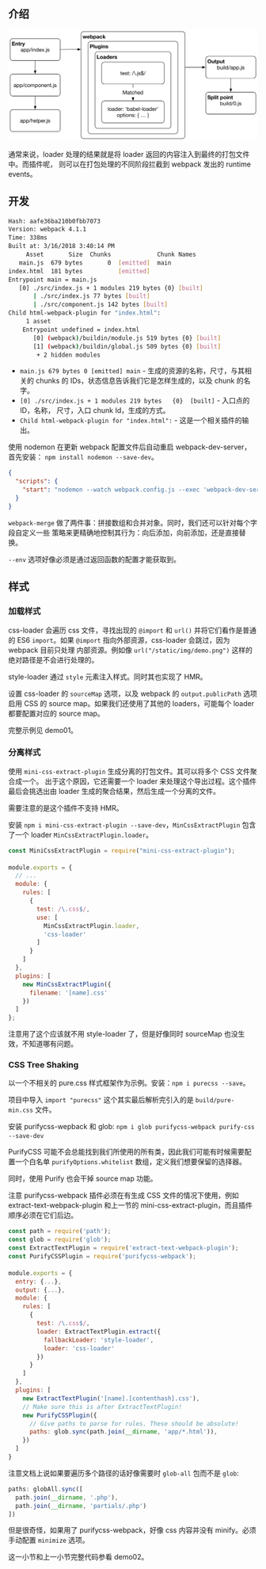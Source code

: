 ## 介绍

![webpack-execution-process](https://raw.githubusercontent.com/temple-deng/markdown-images/master/other/webpack-execution-process.png)    

通常来说，loader 处理的结果就是将 loader 返回的内容注入到最终的打包文件中。而插件呢，
则可以在打包处理的不同阶段拦截到 webpack 发出的 runtime events。    

## 开发

```bash
Hash: aafe36ba210b0fbb7073
Version: webpack 4.1.1
Time: 338ms
Built at: 3/16/2018 3:40:14 PM
     Asset       Size  Chunks             Chunk Names
   main.js  679 bytes       0  [emitted]  main
index.html  181 bytes          [emitted]
Entrypoint main = main.js
   [0] ./src/index.js + 1 modules 219 bytes {0} [built]
       | ./src/index.js 77 bytes [built]
       | ./src/component.js 142 bytes [built]
Child html-webpack-plugin for "index.html":
     1 asset
    Entrypoint undefined = index.html
       [0] (webpack)/buildin/module.js 519 bytes {0} [built]
       [1] (webpack)/buildin/global.js 509 bytes {0} [built]
        + 2 hidden modules
```    

+ `main.js 679 bytes 0 [emitted] main` - 生成的资源的名称，尺寸，与其相关的 chunks
的 IDs，状态信息告诉我们它是怎样生成的，以及 chunk 的名字。
+ `[0] ./src/index.js + 1 modules 219 bytes   {0}  [built]` - 入口点的 ID，名称，
尺寸，入口 chunk Id，生成的方式。
+ `Child html-webpack-plugin for "index.html":` - 这是一个相关插件的输出。    

使用 nodemon 在更新 webpack 配置文件后自动重启 webpack-dev-server，首先安装：
`npm install nodemon --save-dev`。   

```json
{
  "scripts": {
    "start": "nodemon --watch webpack.config.js --exec 'webpack-dev-server'"
  }
}
```    

`webpack-merge` 做了两件事：拼接数组和合并对象。同时，我们还可以针对每个字段自定义一些
策略来更精确地控制其行为：向后添加，向前添加，还是直接替换。   

`--env` 选项好像必须是通过返回函数的配置才能获取到。   

## 样式

### 加载样式

css-loader 会遍历 css 文件，寻找出现的 `@import` 和 `url()` 并将它们看作是普通的
ES6 `import`。如果 `@import` 指向外部资源，css-loader 会跳过，因为 webpack 目前只处理
内部资源。例如像 `url("/static/img/demo.png")` 这样的绝对路径是不会进行处理的。    

style-loader 通过 `style` 元素注入样式。同时其也实现了 HMR。    

设置 css-loader 的 `sourceMap` 选项，以及 webpack 的 `output.publicPath` 选项启用
CSS 的 source map。如果我们还使用了其他的 loaders，可能每个 loader 都要配置对应的
source map。    

完整示例见 demo01。    

### 分离样式

使用 `mini-css-extract-plugin` 生成分离的打包文件。其可以将多个 CSS 文件聚合成一个。
出于这个原因，它还需要一个 loader 来处理这个导出过程。这个插件最后会挑选出由 loader
生成的聚合结果，然后生成一个分离的文件。    

需要注意的是这个插件不支持 HMR。    

安装 `npm i mini-css-extract-plugin --save-dev`，`MinCssExtractPlugin` 包含了一个
loader `MinCssExtractPlugin.loader`。   

```js
const MiniCssExtractPlugin = require("mini-css-extract-plugin");

module.exports = {
  // ...
  module: {
    rules: [
      {
        test: /\.css$/,
        use: [
          MinCssExtractPlugin.loader,
          'css-loader'
        ]
      }
    ]
  },
  plugins: [
    new MinCssExtractPlugin({
      filename: '[name].css'
    })
  ]
};
```   

注意用了这个应该就不用 style-loader 了，但是好像同时 sourceMap 也没生效，不知道哪有问题。    

### CSS Tree Shaking

以一个不相关的 pure.css 样式框架作为示例。安装：`npm i purecss --save`。    

项目中导入 `import "purecss"` 这个其实最后解析完引入的是 `build/pure-min.css` 文件。    

安装 purifycss-wepback 和 glob: `npm i glob purifycss-webpack purify-css --save-dev`   

PurifyCSS 可能不会总能找到我们所使用的所有类，因此我们可能有时候需要配置一个白名单
`purifyOptions.whitelist` 数组，定义我们想要保留的选择器。   

同时，使用 Purify 也会干掉 source map 功能。   

注意 purifycss-webpack 插件必须在有生成 CSS 文件的情况下使用，例如 extract-text-webpack-plugin
和上一节的 mini-css-extract-plugin，而且插件顺序必须在它们后边。   

```js
const path = require('path');
const glob = require('glob');
const ExtractTextPlugin = require('extract-text-webpack-plugin');
const PurifyCSSPlugin = require('purifycss-webpack');
 
module.exports = {
  entry: {...},
  output: {...},
  module: {
    rules: [
      {
        test: /\.css$/,
        loader: ExtractTextPlugin.extract({
          fallbackLoader: 'style-loader',
          loader: 'css-loader'
        })
      }
    ]
  },
  plugins: [
    new ExtractTextPlugin('[name].[contenthash].css'),
    // Make sure this is after ExtractTextPlugin!
    new PurifyCSSPlugin({
      // Give paths to parse for rules. These should be absolute!
      paths: glob.sync(path.join(__dirname, 'app/*.html')),
    })
  ]
}
```    

注意文档上说如果要遍历多个路径的话好像需要时 `glob-all` 包而不是 `glob`:   

```js
paths: globAll.sync([
  path.join(__dirname, '.php'),
  path.join(__dirname, 'partials/.php')
])
```    

但是很奇怪，如果用了 purifycss-webpack，好像 css 内容并没有 minify。必须手动配置 `minimize`
选项。    

这一小节和上一小节完整代码参看 demo02。    